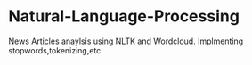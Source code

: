 # Natural-Language-Processing
News Articles anaylsis using NLTK and Wordcloud.
Implmenting stopwords,tokenizing,etc
